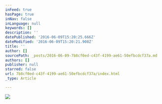 ```yaml
---
inFeed: true
hasPage: true
inNav: false
inLanguage: null
keywords: []
description: ''
datePublished: '2016-06-09T15:20:25.666Z'
dateModified: '2016-06-09T15:20:21.908Z'
title: ''
author: []
sourcePath: _posts/2016-06-09-7b8cf0ed-c43f-4199-ae61-50efbcdcf37a.md
authors: []
publisher: null
starred: false
url: 7b8cf0ed-c43f-4199-ae61-50efbcdcf37a/index.html
_type: Article

---
```

![](https://the-grid-user-content.s3-us-west-2.amazonaws.com/df177450-04dc-4f08-b69d-55187a89c0bb.jpg)